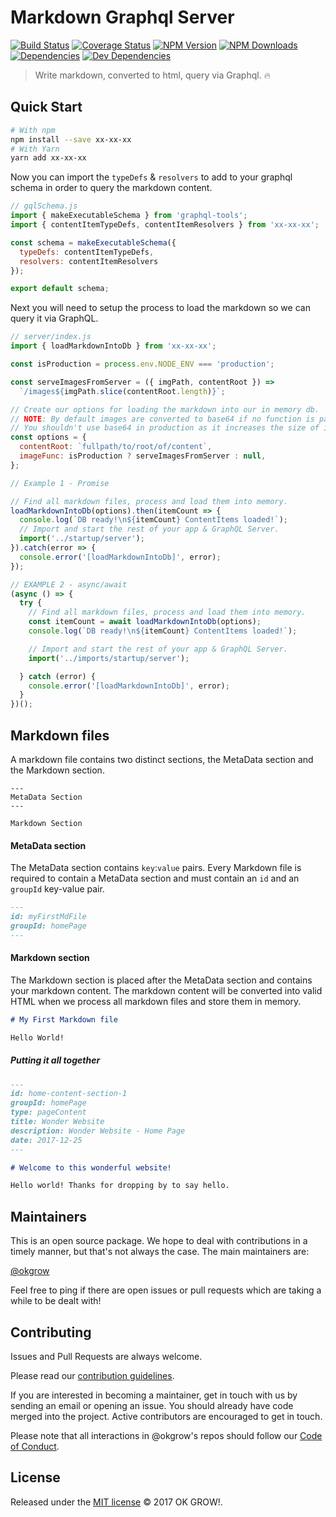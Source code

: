 # Markdown Graphql Server

[![Build Status](ADD_SHIELDS.IO_URL)](ADD_URL)
[![Coverage Status](ADD_SHIELDS.IO_URL)](ADD_URL)
[![NPM Version](ADD_SHIELDS.IO_URL)](ADD_URL)
[![NPM Downloads](ADD_SHIELDS.IO_URL)](ADD_URL)
[![Dependencies](ADD_SHIELDS.IO_URL)]()
[![Dev Dependencies](ADD_SHIELDS.IO_URL)]()

> Write markdown, converted to html, query via Graphql. 🔥

## Quick Start
```sh
# With npm
npm install --save xx-xx-xx
# With Yarn
yarn add xx-xx-xx
```
Now you can import the `typeDefs` & `resolvers` to add to your graphql schema in order to query the markdown content.
```js
// gqlSchema.js
import { makeExecutableSchema } from 'graphql-tools';
import { contentItemTypeDefs, contentItemResolvers } from 'xx-xx-xx';

const schema = makeExecutableSchema({
  typeDefs: contentItemTypeDefs,
  resolvers: contentItemResolvers
});

export default schema;
```

Next you will need to setup the process to load the markdown so we can query it via GraphQL.
```js
// server/index.js
import { loadMarkdownIntoDb } from 'xx-xx-xx';

const isProduction = process.env.NODE_ENV === 'production';

const serveImagesFromServer = ({ imgPath, contentRoot }) =>
  `/images${imgPath.slice(contentRoot.length)}`;

// Create our options for loading the markdown into our in memory db.
// NOTE: By default images are converted to base64 if no function is passed.
// You shouldn't use base64 in production as it increases the size of images.
const options = {
  contentRoot: `fullpath/to/root/of/content`,
  imageFunc: isProduction ? serveImagesFromServer : null,
};

// Example 1 - Promise

// Find all markdown files, process and load them into memory.
loadMarkdownIntoDb(options).then(itemCount => {
  console.log(`DB ready!\n${itemCount} ContentItems loaded!`);
  // Import and start the rest of your app & GraphQL Server.
  import('../startup/server');
}).catch(error => {
  console.error('[loadMarkdownIntoDb]', error);
});

// EXAMPLE 2 - async/await
(async () => {
  try {
    // Find all markdown files, process and load them into memory.
    const itemCount = await loadMarkdownIntoDb(options);
    console.log(`DB ready!\n${itemCount} ContentItems loaded!`);

    // Import and start the rest of your app & GraphQL Server.
    import('../imports/startup/server');

  } catch (error) {
    console.error('[loadMarkdownIntoDb]', error);
  }
})();
```


## Markdown files

A markdown file contains two distinct sections, the MetaData section and the Markdown section.

```
---
MetaData Section
---

Markdown Section
```

#### MetaData section

The MetaData section contains `key`:`value` pairs. Every Markdown file is required to contain a MetaData section and must contain an `id` and an `groupId` key-value pair.

```md
---
id: myFirstMdFile
groupId: homePage
---
```

#### Markdown section

The Markdown section is placed after the MetaData section and contains your markdown content. The markdown content will be converted into valid HTML when we process all markdown files and store them in memory.
```md
# My First Markdown file

Hello World!
```

##### Putting it all together

```md
---
id: home-content-section-1
groupId: homePage
type: pageContent
title: Wonder Website
description: Wonder Website - Home Page
date: 2017-12-25
---

# Welcome to this wonderful website!

Hello world! Thanks for dropping by to say hello.
```

## Maintainers

This is an open source package. We hope to deal with contributions in a timely manner, but that's not always the case. The main maintainers are:

[@okgrow](https://github.com/okgrow)

Feel free to ping if there are open issues or pull requests which are taking a while to be dealt with!

## Contributing

Issues and Pull Requests are always welcome.

Please read our [contribution guidelines](https://github.com/okgrow/guides/blob/master/open-source/contributing.md).

If you are interested in becoming a maintainer, get in touch with us by sending an email or opening an issue. You should already have code merged into the project. Active contributors are encouraged to get in touch.

Please note that all interactions in @okgrow's repos should follow our [Code of Conduct](https://github.com/okgrow/guides/blob/master/open-source/CODE_OF_CONDUCT.md).

## License
Released under the [MIT license](https://github.com/okgrow/analytics/blob/master/License.md) © 2017 OK GROW!.

